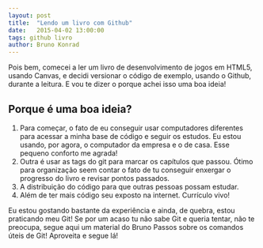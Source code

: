 ```yaml
---
layout: post
title:  "Lendo um livro com Github"
date:   2015-04-02 13:00:00
tags: github livro
author: Bruno Konrad
---
```

Pois bem, comecei a ler um livro de desenvolvimento de jogos em HTML5, usando Canvas, e decidi versionar o código de exemplo, usando o Github, durante a leitura. E vou te dizer o porque achei isso uma boa ideia!

## Porque é uma boa ideia?

1. Para começar, o fato de eu conseguir usar computadores diferentes para acessar a minha base de código e seguir os estudos. Eu estou usando, por agora, o computador da empresa e o de casa. Esse pequeno conforto me agrada!
2. Outra é usar as tags do git para marcar os capítulos que passou. Ótimo para organização seem contar o fato de tu conseguir enxergar o progresso do livro e revisar pontos passados.
3. A distribuição do código para que outras pessoas possam estudar.
4. Além de ter mais código seu exposto na internet. Currículo vivo!

Eu estou gostando bastante da experiência e ainda, de quebra, estou praticando meu Git! Se por um acaso tu não sabe Git e queria tentar, não te preocupa, segue aqui um material do Bruno Passos sobre os comandos úteis de Git! Aproveita e segue lá!
